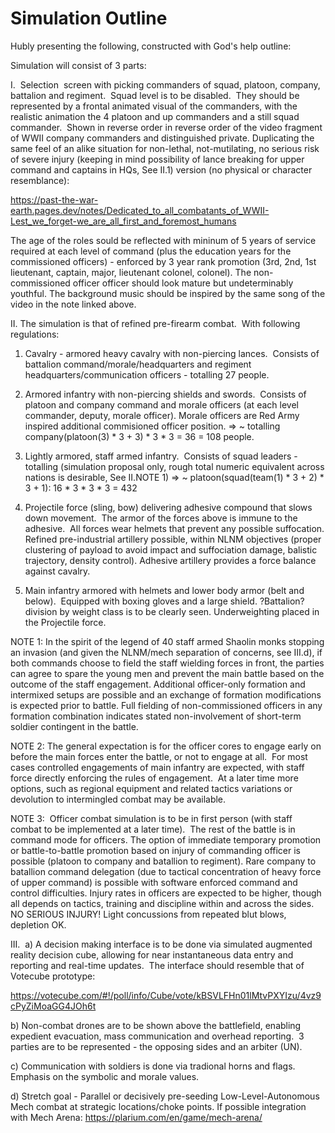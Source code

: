 # Simulation Outline

Hubly presenting the following, constructed with God's help outline:

Simulation will consist of 3 parts:

I.  Selection  screen with picking commanders of squad, platoon, company, battalion and regiment.  Squad level is to be disabled.  They should be represented by a frontal animated visual of the commanders, with the realistic animation the 4 platoon and up commanders and a still squad commander.  Shown in reverse order in reverse order of the video fragment of WWII company commanders and distinguished private. Duplicating the same feel of an alike situation for non-lethal, not-mutilating, no serious risk of severe injury (keeping in mind possibility of lance breaking for upper command and captains in HQs, See II.1) version (no physical or character resemblance):

https://past-the-war-earth.pages.dev/notes/Dedicated_to_all_combatants_of_WWII-Lest_we_forget-we_are_all_first_and_foremost_humans

The age of the roles sould be reflected with mininum of 5 years of service required at each level of command (plus the education years for the commissioned officers) - enforced by 3 year rank promotion (3rd, 2nd, 1st lieutenant, captain, major, lieutenant colonel, colonel).  The non-commissioned officer officer should look mature but undeterminably youthful. The background music should be inspired by the same song of the video in the note linked above.

II. The simulation is that of refined pre-firearm combat.  With following regulations:

1) Cavalry - armored heavy cavalry with non-piercing lances.  Consists of battalion command/morale/headquarters and regiment headquarters/communication officers - totalling 27 people.

2) Armored infantry with non-piercing shields and swords.  Consists of platoon and company command and morale officers (at each level commander, deputy, morale officer). Morale officers are Red Army inspired additional commisioned officer position. => ~ totalling company(platoon(3) * 3 + 3) * 3 * 3 = 36 = 108 people.  

3) Lightly armored, staff armed infantry.  Consists of squad leaders - totalling (simulation proposal only, rough total numeric equivalent across nations is desirable, See II.NOTE 1) => ~ platoon(squad(team(1) * 3 + 2) * 3 + 1): 16 * 3 * 3 * 3 = 432

4) Projectile force (sling, bow) delivering adhesive compound that slows down movement.  The armor of the forces above is immune to the adhesive.  All forces wear helmets that prevent any possible suffocation.  Refined pre-industrial artillery possible, within NLNM objectives (proper clustering of payload to avoid impact and suffociation damage, balistic trajectory, density control). Adhesive artillery provides a force balance against cavalry.

5) Main infantry armored with helmets and lower body armor (belt and below).  Equipped with boxing gloves and a large shield.  ?Battalion? division by weight class is to be clearly seen.  Underweighting placed in the Projectile force.

NOTE 1: In the spirit of the legend of 40 staff armed Shaolin monks stopping an invasion (and given the NLNM/mech separation of concerns, see III.d), if both commands choose to field the staff wielding forces in front, the parties can agree to spare the young men and prevent the main battle based on the outcome of the staff engagement. Additional officer-only formation and intermixed setups are possible and an exchange of formation modifications is expected prior to battle. Full fielding of non-commissioned officers in any formation combination indicates stated non-involvement of short-term soldier contingent in the battle.

NOTE 2: The general expectation is for the officer cores to engage early on before the main forces enter the battle, or not to engage at all.  For most cases controlled engagements of main infantry are expected, with staff force directly enforcing the rules of engagement.  At a later time more options, such as regional equipment and related tactics variations or devolution to intermingled combat may be available.

NOTE 3:  Officer combat simulation is to be in first person (with staff combat to be implemented at a later time).  The rest of the battle is in command mode for officers.  The option of immediate temporary promotion or battle-to-battle promotion based on injury of commanding officer is possible (platoon to company and batallion to regiment). Rare company to batallion command delegation (due to tactical concentration of heavy force of upper command) is possible with software enforced command and control difficulties.  Injury rates in officers are expected to be higher, though all depends on tactics, training and discipline within and across the sides. NO SERIOUS INJURY! Light concussions from repeated blut blows, depletion OK.

III.  
a) A decision making interface is to be done via simulated augmented reality decision cube, allowing for near instantaneous data entry and reporting and real-time updates.  The interface should resemble that of Votecube prototype:

https://votecube.com/#!/poll/info/Cube/vote/kBSVLFHn01lMtvPXYIzu/4vz9cPyZiMoaGG4JOh6t

b) Non-combat drones are to be shown above the battlefield, enabling expedient evacuation, mass communication and overhead reporting.  3 parties are to be represented - the opposing sides and an arbiter (UN).

c) Communication with soldiers is done via tradional horns and flags.  Emphasis on the symbolic and morale values.

d) Stretch goal - Parallel or decisively pre-seeding Low-Level-Autonomous Mech combat at strategic locations/choke points.  If possible integration with Mech Arena: https://plarium.com/en/game/mech-arena/
